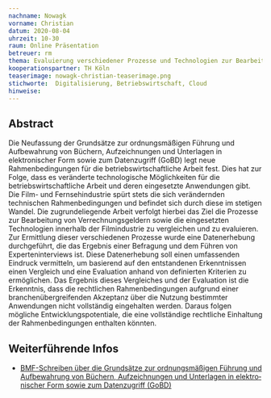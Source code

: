 ```yaml
---
nachname: Nowagk
vorname: Christian
datum: 2020-08-04
uhrzeit: 10-30
raum: Online Präsentation
betreuer: rm
thema: Evaluierung verschiedener Prozesse und Technologien zur Bearbeitung von Verrechnungsgeldern in der Filmindustrie
kooperationspartner: TH Köln
teaserimage: nowagk-christian-teaserimage.png
stichworte:  Digitalisierung, Betriebswirtschaft, Cloud
hinweise:
---
```


## Abstract

Die Neufassung der Grundsätze zur ordnungsmäßigen Führung und Aufbewahrung von Büchern, Aufzeichnungen und Unterlagen in elektronischer Form sowie zum Datenzugriff (GoBD) legt neue Rahmenbedingungen für die betriebswirtschaftliche Arbeit fest. Dies hat zur Folge, dass es veränderte technologische Möglichkeiten für die betriebswirtschaftliche Arbeit und deren eingesetzte Anwendungen gibt.
Die Film- und Fernsehindustrie spürt stets die sich verändernden technischen Rahmenbedingungen und befindet sich durch diese im stetigen Wandel.
Die zugrundeliegende Arbeit verfolgt hierbei das Ziel die Prozesse zur Bearbeitung von Verrechnungsgeldern sowie die eingesetzten Technologien innerhalb der Filmindustrie zu vergleichen und zu evaluieren.  
Zur Ermittlung dieser verschiedenen Prozesse wurde eine Datenerhebung durchgeführt, die das Ergebnis einer Befragung und dem Führen von Experteninterviews ist.
Diese Datenerhebung soll einen umfassenden Eindruck vermitteln, um basierend auf den entstandenen Erkenntnissen einen Vergleich und eine Evaluation anhand von definierten Kriterien zu ermöglichen.
Das Ergebnis dieses Vergleiches und der Evaluation ist die Erkenntnis, dass die rechtlichen Rahmenbedingungen aufgrund einer branchenübergreifenden Akzeptanz über die Nutzung bestimmter Anwendungen nicht vollständig eingehalten werden.
Daraus folgen mögliche Entwicklungspotentiale, die eine vollständige rechtliche Einhaltung der Rahmenbedingungen enthalten könnten.


## Weiterführende Infos
- [BMF-Schreiben über die Grund­sät­ze zur ord­nungs­mä­ßi­gen Füh­rung und Auf­be­wah­rung von Bü­chern, Auf­zeich­nun­gen und Un­ter­la­gen in elek­tro­ni­scher Form so­wie zum Da­ten­zu­griff (GoBD)](https://www.bundesfinanzministerium.de/Content/DE/Downloads/BMF_Schreiben/Weitere_Steuerthemen/Abgabenordnung/2019-11-28-GoBD.html)
